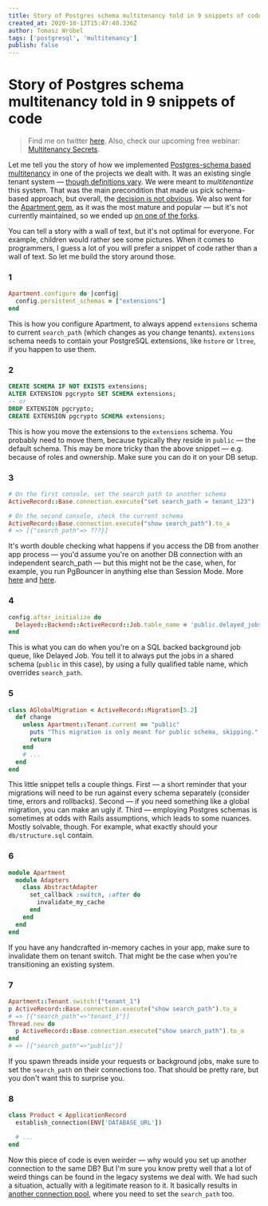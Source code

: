 ```yaml
---
title: Story of Postgres schema multitenancy told in 9 snippets of code
created_at: 2020-10-13T15:47:40.336Z
author: Tomasz Wróbel
tags: ['postgresql', 'multitenancy']
publish: false
---
```


# Story of Postgres schema multitenancy told in 9 snippets of code

> Find me on twitter [here](https://twitter.com/tomasz_wro). Also, check our upcoming free webinar: [Multitenancy Secrets](https://arkency.com/multitenancy-secrets/).

Let me tell you the story of how we implemented [Postgres-schema based multitenancy](https://blog.arkency.com/multitenancy-with-postgres-schemas-key-concepts-explained/) in one of the projects we dealt with. It was an existing single tenant system — [though definitions vary](https://twitter.com/tomasz_wro/status/1313506993852878852). We were meant to _multitenantize_ this system. That was the main precondition that made us pick schema-based approach, but overall, the [decision is not obvious](https://blog.arkency.com/comparison-of-approaches-to-multitenancy-in-rails-apps/). We also went for the [Apartment gem](https://github.com/influitive/apartment), as it was the most mature and popular — but it's not currently maintained, so we ended up [on one of the forks](https://github.com/rails-on-services/apartment).

You can tell a story with a wall of text, but it's not optimal for everyone. For example, children would rather see some pictures. When it comes to programmers, I guess a lot of you will prefer a snippet of code rather than a wall of text. So let me build the story around those.


### 1

```ruby
Apartment.configure do |config|
  config.persistent_schemas = ["extensions"]
end
```

This is how you configure Apartment, to always append `extensions` schema to current `search_path` (which changes as you change tenants). `extensions` schema needs to contain your PostgreSQL extensions, like `hstore` or `ltree`, if you happen to use them.

### 2

```sql
CREATE SCHEMA IF NOT EXISTS extensions;
ALTER EXTENSION pgcrypto SET SCHEMA extensions;
-- or
DROP EXTENSION pgcrypto;
CREATE EXTENSION pgcrypto SCHEMA extensions;
```

This is how you move the extensions to the `extensions` schema. You probably need to move them, because typically they reside in `public` — the default schema. This may be more tricky than the above snippet — e.g. because of roles and ownership. Make sure you can do it on your DB setup.

### 3

```ruby
# On the first console, set the search path to another schema
ActiveRecord::Base.connection.execute("set search_path = tenant_123")

# On the second console, check the current schema
ActiveRecord::Base.connection.execute("show search_path").to_a
# => [{"search_path"=> ???}]
```

It's worth double checking what happens if you access the DB from another app process — you'd assume you're on another DB connection with an independent search_path — but this might not be the case, when, for example, you run PgBouncer in anything else than Session Mode. More [here](https://blog.arkency.com/multitenancy-with-postgres-schemas-key-concepts-explained/) and [here](https://blog.arkency.com/what-surprised-us-in-postgres-schema-multitenancy/).

### 4

```ruby
config.after_initialize do
  Delayed::Backend::ActiveRecord::Job.table_name = 'public.delayed_jobs'
end
```

This is what you can do when you're on a SQL backed background job queue, like Delayed Job. You tell it to always put the jobs in a shared schema (`public` in this case), by using a fully qualified table name, which overrides `search_path`.

### 5

```ruby
class AGlobalMigration < ActiveRecord::Migration[5.2]
  def change
    unless Apartment::Tenant.current == "public"
      puts "This migration is only meant for public schema, skipping."
      return
    end
    # ...
  end
end
```

This little snippet tells a couple things. First — a short reminder that your migrations will need to be run against every schema separately (consider time, errors and rollbacks). Second — if you need something like a global migration, you can make an ugly if. Third — employing Postgres schemas is sometimes at odds with Rails assumptions, which leads to some nuances. Mostly solvable, though. For example, what exactly should your `db/structure.sql` contain.

### 6

```ruby
module Apartment
  module Adapters
    class AbstractAdapter
      set_callback :switch, :after do
        invalidate_my_cache
      end
    end
  end
end
```

If you have any handcrafted in-memory caches in your app, make sure to invalidate them on tenant switch. That might be the case when you're transitioning an existing system.

### 7

```ruby
Apartment::Tenant.switch!("tenant_1")
p ActiveRecord::Base.connection.execute("show search_path").to_a
# => [{"search_path"=>"tenant_1"}]
Thread.new do
  p ActiveRecord::Base.connection.execute("show search_path").to_a
end
# => [{"search_path"=>"public"}]
```

If you spawn threads inside your requests or background jobs, make sure to set the `search_path` on their connections too. That should be pretty rare, but you don't want this to surprise you.

### 8

```ruby
class Product < ApplicationRecord
  establish_connection(ENV['DATABASE_URL'])

  # ...
end
```

Now this piece of code is even weirder — why would you set up another connection to the same DB? But I'm sure you know pretty well that a lot of weird things can be found in the legacy systems we deal with. We had such a situation, actually with a legitimate reason to it. It basically results in [another connection pool](https://blog.arkency.com/rails-connections-pools-and-handlers/), where you need to set the `search_path` too.
